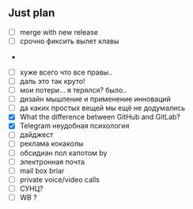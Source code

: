 ## Just plan
- [ ] merge with new release
- [ ] срочно фиксить вылет клавы
-
- [ ] хуже всего что все правы.. 
- [ ] даль это так круто! 
- [ ] мои потери... я терялся? было..
- [ ] дизайн мышление и применение инноваций 
- [ ] да каких простых вещей мы ещё не додумались
- [x] What the difference between GitHub and GitLab?
- [x] Telegram неудобная психология
- [ ] дайджест
- [ ] реклама кокаколы
- [ ] обсидиан пол капотом by
- [ ] электронная почта
- [ ] mail box briar
- [ ] private voice/video calls
- [ ] СУНЦ?
- [ ] WB ?
